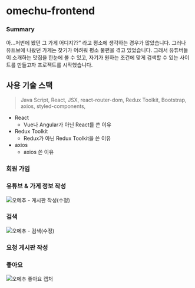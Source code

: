 # omechu-frontend

### Summary

아…저번에 봤던 그 가게 어디지??” 라고 평소에 생각하는 경우가 많았습니다. 그러나 유트브에 나왔던 가게는 찾기가 어려워 평소 불편을 겪고 있었습니다.
그래서 유튜버들이 소개하는 맛집을 한눈에 볼 수 있고, 자기가 원하는 조건에 맞게 검색할 수 있는 사이트를 만들고자 프로젝트를 시작했습니다.

## 사용 기술 스택

> Java Script, React, JSX, react-router-dom, Redux Toolkit, Bootstrap, axios, styled-components,

- React
  - Vue나 Angular가 아닌 React를 쓴 이유
- Redux Toolkit
  - Redux가 아닌 Redux Toolkit을 쓴 이유
- axios
  - axios 쓴 이유

### 회원 가입

### 유튜브 & 가게 정보 작성

![오메추 - 게시판 작성(수정)](https://user-images.githubusercontent.com/78574530/187111323-e6b0f12f-842b-4fcb-973b-13e330702927.gif)

### 검색

![오메추 - 검색(수정)](https://user-images.githubusercontent.com/78574530/187129517-619333f9-55bc-4a37-ba15-03b6929b2ab5.gif)

### 요청 게시판 작성

### 좋아요

![오메추 좋아요 캡처](https://user-images.githubusercontent.com/78574530/187135140-4ec278bf-7f72-47e1-bc3c-55b3d3d371a5.JPG)
